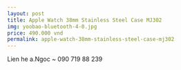```yaml
---
layout: post
title: Apple Watch 38mm Stainless Steel Case MJ302
img: yoobao-bluetooth-4-0.jpg
price: 490.000 vnd
permalink: apple-watch-38mm-stainless-steel-case-mj302
---
```

Lien he a.Ngoc ~ 090 719 88 239
